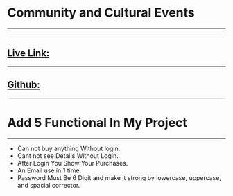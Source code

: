 # Community and Cultural Events
---
---
[Live Link:](https://event-management-4421b.web.app/ "WEB LINK")
---
---
[Github:](https://github.com/taskinahmadalfaruqe/event_manager_2/ "GITHUB LINK")
---
---
# Add 5 Functional In My Project
---
* Can not buy anything Without login.
* Cant not see Details Without Login.
* After Login You Show Your Purchases.
* An Email use in 1 time.
* Password Must Be 6 Digit and make it strong by lowercase, uppercase, and spacial corrector.
